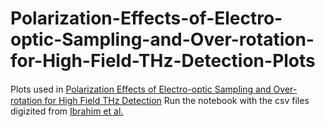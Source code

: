 # Polarization-Effects-of-Electro-optic-Sampling-and-Over-rotation-for-High-Field-THz-Detection-Plots
Plots used in [Polarization Eﬀects of Electro-optic Sampling and Over-rotation for High Field THz Detection](https://link.springer.com/epdf/10.1007/s10762-020-00724-z?sharing_token=Xyen196dVD5QW5uWxZfwHve4RwlQNchNByi7wbcMAY6GIth0vuVu-ZlN1g2C3aSKYGR0uxp9s96T01qwk0Uy1Wccl6uw2id-zF9u-PYhp2ayTj8KtSDOmaEy_j0y13m-FKyG5hlC8FpDga_iPdY8UI8T7OnfLa62TqUlQMEzOKk%3D)
Run the notebook with the csv files digizited from [Ibrahim et al.](https://www.nature.com/articles/srep23107)
